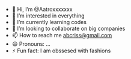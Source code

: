 - 👋 Hi, I’m @Aatroxxxxxxx
- 👀 I’m interested in everything
- 🌱 I’m currently learning codes
- 💞️ I’m looking to collaborate on big companies
- 📫 How to reach me abcriss@gmail.com
- 😄 Pronouns: ...
- ⚡ Fun fact: I am obssesed with fashions

<!---
Aatroxxxxxxx/Aatroxxxxxxx is a ✨ special ✨ repository because its `README.md` (this file) appears on your GitHub profile.
You can click the Preview link to take a look at your changes.
--->
